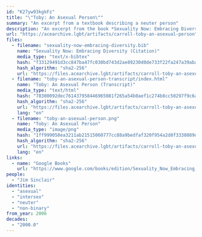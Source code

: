 ```yaml
---
id: "K27yw93kgkFz"
title: "\"Toby: An Asexual Person\""
summary: "An excerpt from a textbook describing a neuter person"
description: "An excerpt from the book *Sexuality Now: Embracing Diversity*, which describes Toby (Jim Sinclair) as neuter and asexual"
url: "https://acearchive.lgbt/artifacts/carroll-toby-an-asexual-person"
files:
  - filename: "sexuality-now-embracing-diversity.bib"
    name: "Sexuality Now: Embracing Diversity (Citation)"
    media_type: "text/x-bibtex"
    hash: "f33129491d3cc847ba47fc030bd743d2ae89230d0de733f22fa247a39aba47d2"
    hash_algorithm: "sha2-256"
    url: "https://files.acearchive.lgbt/artifacts/carroll-toby-an-asexual-person/sexuality-now-embracing-diversity.bib"
  - filename: "toby-an-asexual-person-transcript/index.html"
    name: "Toby: An Asexual Person (Transcript)"
    media_type: "text/html"
    hash: "78300092dec761437958446965081f265a54b0aef1c274b8cc50297f9c6ac4ea"
    hash_algorithm: "sha2-256"
    url: "https://files.acearchive.lgbt/artifacts/carroll-toby-an-asexual-person/toby-an-asexual-person-transcript/index.html"
    lang: "en"
  - filename: "toby-an-asexual-person.png"
    name: "Toby: An Asexual Person"
    media_type: "image/png"
    hash: "1ff999058ea3211ab21515060777cc88a9bedfaf320f954a2d8f3338089d1172"
    hash_algorithm: "sha2-256"
    url: "https://files.acearchive.lgbt/artifacts/carroll-toby-an-asexual-person/toby-an-asexual-person.png"
    lang: "en"
links:
  - name: "Google Books"
    url: "https://www.google.com/books/edition/Sexuality_Now_Embracing_Diversity/nKwJzgEACAAJ?hl=en"
people:
  - "Jim Sinclair"
identities:
  - "asexual"
  - "intersex"
  - "neuter"
  - "non-binary"
from_year: 2006
decades:
  - "2000.0"
---
```

